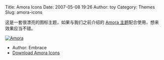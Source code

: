 Title: Amora Icons
Date: 2007-05-08 19:26
Author: toy
Category: Themes
Slug: amora-icons

这是一套很漂亮的图标主题，如果与我们之前介绍的 [Amora
主题](http://linuxtoy.org/archives/amora.html)配合使用，想来效果应当不错。

[![Amora](http://i.linuxtoy.org/i/2007/05/amora-icons_s.png)](http://i.linuxtoy.org/i/2007/05/amora-icons.png)

- Author: Embrace  
- [Download Amora
Icons](http://www.gnome-look.org/content/show.php/Amora+Icons?content=57883)
